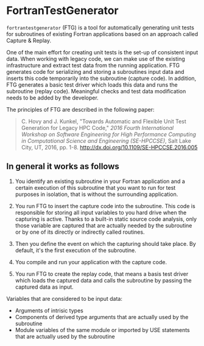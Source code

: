 # FortranTestGenerator

`fortrantestgenerator` (FTG) is a tool for automatically generating unit tests for subroutines of existing Fortran applications based on an approach called Capture & Replay.

One of the main effort for creating unit tests is the set-up of consistent input data. When working with legacy code, we can make use of the existing infrastructure and extract test data from the running application. 
FTG generates code for serializing and storing a subroutines input data and inserts this code temporarily into the subroutine (capture code).
In addition, FTG generates a basic test driver which loads this data and runs the subroutine (replay code). 
Meaningful checks and test data modification needs to be added by the developer.

The principles of FTG are described in the following paper:

> C. Hovy and J. Kunkel, "Towards Automatic and Flexible Unit Test Generation for Legacy HPC Code," *2016 Fourth International Workshop on Software Engineering for High Performance Computing in Computational Science and Engineering (SE-HPCCSE)*, Salt Lake City, UT, 2016, pp. 1-8.
> http://dx.doi.org/10.1109/SE-HPCCSE.2016.005

## In general it works as follows

1. You identify an existing subroutine in your Fortran application and a certain execution of this subroutine that you want to run for test purposes in isolation, that is without the surrounding application.

2. You run FTG to insert the capture code into the subroutine. This code is responsible for storing all input variables to you hard drive when the capturing is active. Thanks to a built-in static source code analysis, only those variable are captured that are actually needed by the subroutine or by one of its directly or indirectly called routines.

3. Then you define the event on which the capturing should take place. By default, it's the first execution of the subroutine.

4. You compile and run your application with the capture code.

5. You run FTG to create the replay code, that means a basis test driver which loads the captured data and calls the subroutine by passing the captured data as input.

Variables that are considered to be input data:
* Arguments of intrisic types
* Components of derived type arguments that are actually used by the subroutine
* Module variables of the same module or imported by USE statements that are actually used by the subroutine

